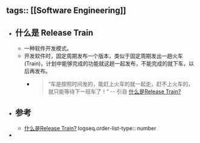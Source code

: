 tags:: [[Software Engineering]]
---

- ## 什么是 Release Train
	- 一种软件开发模式。
	- 开发软件时，固定周期发布一个版本，类似于固定周期发出一趟火车 (Train)，计划中能够完成的功能就这趟一起发布，不能完成的就下车，以后再发布。
		- > “车是按照时间发的，能赶上火车的就一起走，赶不上火车的，就只能等待下一班车了！”
		  -- 引自 [什么是Release Train?](https://zhuanlan.zhihu.com/p/60229527)
- ## 参考
	- [什么是Release Train?](https://zhuanlan.zhihu.com/p/60229527)
	  logseq.order-list-type:: number
-